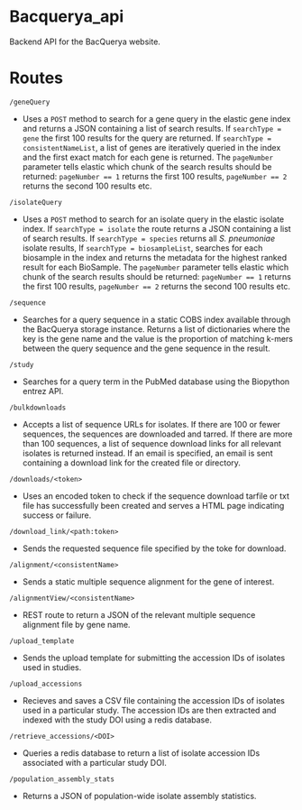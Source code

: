 # Bacquerya_api

Backend API for the BacQuerya website.

# Routes

```/geneQuery```
* Uses a ```POST``` method to search for a gene query in the elastic gene index and returns a JSON containing a list of search results. If ```searchType = gene``` the first 100 results for the query are returned. If ```searchType = consistentNameList```, a list of genes are iteratively queried in the index and the first exact match for each gene is returned. The ```pageNumber``` parameter tells elastic which chunk of the search results should be returned: ```pageNumber == 1``` returns the first 100 results, ```pageNumber == 2``` returns the second 100 results etc.

```/isolateQuery```
* Uses a ```POST``` method to search for an isolate query in the elastic isolate index. If ```searchType = isolate``` the route returns a JSON containing a list of search results. If ```searchType = species``` returns all *S. pneumoniae* isolate results, If ```searchType = biosampleList```, searches for each biosample in the index and returns the metadata for the highest ranked result for each BioSample. The ```pageNumber``` parameter tells elastic which chunk of the search results should be returned: ```pageNumber == 1``` returns the first 100 results, ```pageNumber == 2``` returns the second 100 results etc.

```/sequence```
* Searches for a query sequence in a static COBS index available through the BacQuerya storage instance. Returns a list of dictionaries where the key is the gene name and the value is the proportion of matching k-mers between the query sequence and the gene sequence in the result.

```/study```
* Searches for a query term in the PubMed database using the Biopython entrez API.

```/bulkdownloads```
* Accepts a list of sequence URLs for isolates. If there are 100 or fewer sequences, the sequences are downloaded and tarred. If there are more than 100 sequences, a list of sequence download links for all relevant isolates is returned instead. If an email is specified, an email is sent containing a download link for the created file or directory.

```/downloads/<token>```
* Uses an encoded token to check if the sequence download tarfile or txt file has successfully been created and serves a HTML page indicating success or failure.

```/download_link/<path:token>```
* Sends the requested sequence file specified by the toke for download.

```/alignment/<consistentName>```
* Sends a static multiple sequence alignment for the gene of interest.

```/alignmentView/<consistentName>```
* REST route to return a JSON of the relevant multiple sequence alignment file by gene name.

```/upload_template```
* Sends the upload template for submitting the accession IDs of isolates used in studies.

```/upload_accessions```
* Recieves and saves a CSV file containing the accession IDs of isolates used in a particular study. The accession IDs are then extracted and indexed with the study DOI using a redis database.

```/retrieve_accessions/<DOI>```
* Queries a redis database to return a list of isolate accession IDs associated with a particular study DOI.

```/population_assembly_stats```
* Returns a JSON of population-wide isolate assembly statistics.